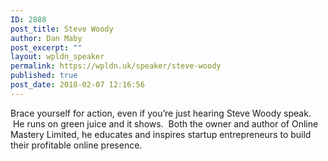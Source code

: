 ```yaml
---
ID: 2888
post_title: Steve Woody
author: Dan Maby
post_excerpt: ""
layout: wpldn_speaker
permalink: https://wpldn.uk/speaker/steve-woody
published: true
post_date: 2018-02-07 12:16:56
---
```

Brace yourself for action, even if you’re just hearing Steve Woody speak.  He runs on green juice and it shows.  Both the owner and author of Online Mastery Limited, he educates and inspires startup entrepreneurs to build their profitable online presence.